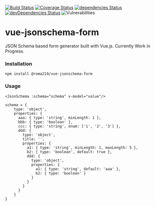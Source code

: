 [![Build Status](https://travis-ci.com/roma219/vue-jsonschema-form.svg?branch=master)](https://travis-ci.com/roma219/vue-jsonschema-form) [![Coverage Status](https://coveralls.io/repos/github/roma219/vue-jsonschema-form/badge.svg?branch=master)](https://coveralls.io/github/roma219/vue-jsonschema-form?branch=master&service=github&kill_cache=1) [![dependencies Status](https://david-dm.org/roma219/vue-jsonschema-form/status.svg)](https://david-dm.org/roma219/vue-jsonschema-form) [![devDependencies Status](https://david-dm.org/roma219/vue-jsonschema-form/dev-status.svg)](https://david-dm.org/roma219/vue-jsonschema-form?type=dev) ![Vulnerabilities](https://img.shields.io/snyk/vulnerabilities/github/roma219/vue-jsonschema-form)

# vue-jsonschema-form
JSON Schema based form generator built with Vue.js. Currently Work in Progress.

### Installation
```
npm install @roma219/vue-jsonschema-form
```

### Usage
```
<JsonSchema :schema="schema" v-model="value"/>

schema = {
    type: 'object',
    properties: {
      aaa: { type: 'string', minLength: 1 },
      bbb: { type: 'boolean' },
      ccc: { type: 'string', enum: ['1', '2', '3'] },
      ddd: {
        type: 'object',
        title: '',
        properties: {
          a1: { type: 'string', minLength: 1, maxLength: 5 },
          b2: { type: 'boolean', default: true },
          ddd: {
            type: 'object',
            properties: {
              a1: { type: 'string', default: 'aaa' },
              b2: { type: 'boolean' }
            }
          }
        }
      }
    }
}
```



